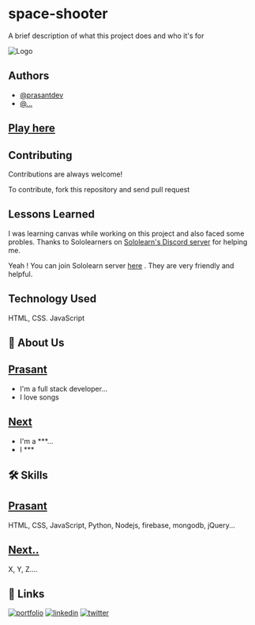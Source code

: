 
# space-shooter

A brief description of what this project does and who it's for


![Logo](https://dev-to-uploads.s3.amazonaws.com/uploads/articles/th5xamgrr6se0x5ro4g6.png)

    
## Authors

- [@prasantdev](https://www.github.com/prasantdev)
- [@...](#)

## [Play here](https://prasantdev.github.io/space-shooter)

  
## Contributing

Contributions are always welcome!

To contribute, fork this repository and send pull request


  
## Lessons Learned

I was learning canvas while working on this project and also faced some probles. Thanks to Sololearners on [Sololearn's Discord server](https://discord.gg/MEjFNcC) for helping me.

Yeah ! You can join Sololearn server [here](https://discord.gg/MEjFNcC) . They are very friendly and helpful.
## Technology Used

HTML, CSS. JavaScript

  
## 🚀 About Us
[Prasant](https://www.github.com/prasantdev)
-
- I'm a full stack developer...
- I love songs

[Next](https://www.github.com)
-
- I'm a ***...
- I ***

  
## 🛠 Skills
[Prasant](https://www.github.com/prasantdev)
- 
HTML, CSS, JavaScript, Python, Nodejs, firebase, mongodb, jQuery...


[Next..](https://www.github.com)
-
X, Y, Z....
## 🔗 Links
[![portfolio](https://img.shields.io/badge/our_website-000?style=for-the-badge&logo=ko-fi&logoColor=white)](#)
[![linkedin](https://img.shields.io/badge/linkedin-0A66C2?style=for-the-badge&logo=linkedin&logoColor=white)](https://www.linkedin.com/)
[![twitter](https://img.shields.io/badge/twitter-1DA1F2?style=for-the-badge&logo=twitter&logoColor=white)](https://twitter.com/)

  
